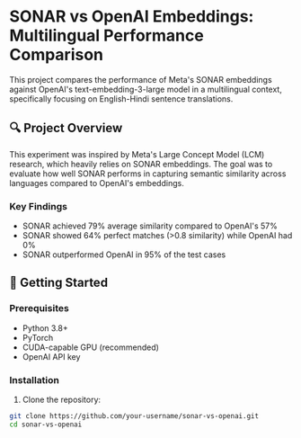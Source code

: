 # SONAR vs OpenAI Embeddings: Multilingual Performance Comparison

This project compares the performance of Meta's SONAR embeddings against OpenAI's text-embedding-3-large model in a multilingual context, specifically focusing on English-Hindi sentence translations.

## 🔍 Project Overview

This experiment was inspired by Meta's Large Concept Model (LCM) research, which heavily relies on SONAR embeddings. The goal was to evaluate how well SONAR performs in capturing semantic similarity across languages compared to OpenAI's embeddings.

### Key Findings
- SONAR achieved 79% average similarity compared to OpenAI's 57%
- SONAR showed 64% perfect matches (>0.8 similarity) while OpenAI had 0%
- SONAR outperformed OpenAI in 95% of the test cases

## 🚀 Getting Started

### Prerequisites
- Python 3.8+
- PyTorch
- CUDA-capable GPU (recommended)
- OpenAI API key

### Installation

1. Clone the repository:
```bash
git clone https://github.com/your-username/sonar-vs-openai.git
cd sonar-vs-openai
